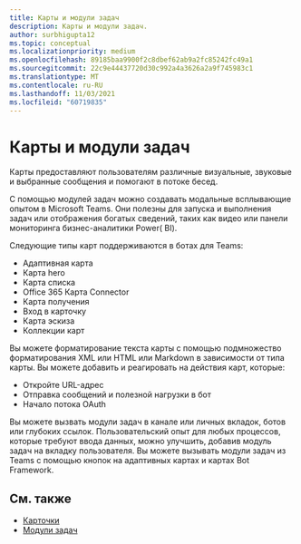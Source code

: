 ```yaml
---
title: Карты и модули задач
description: Карты и модули задач.
author: surbhigupta12
ms.topic: conceptual
ms.localizationpriority: medium
ms.openlocfilehash: 89185baa9900f2c8dbef62ab9a2fc85242fc49a1
ms.sourcegitcommit: 22c9e44437720d30c992a4a3626a2a9f745983c1
ms.translationtype: MT
ms.contentlocale: ru-RU
ms.lasthandoff: 11/03/2021
ms.locfileid: "60719835"
---
```

# <a name="cards-and-task-modules"></a>Карты и модули задач

Карты предоставляют пользователям различные визуальные, звуковые и выбранные сообщения и помогают в потоке бесед.

С помощью модулей задач можно создавать модальные всплывающие опытом в Microsoft Teams. Они полезны для запуска и выполнения задач или отображения богатых сведений, таких как видео или панели мониторинга бизнес-аналитики Power( BI).

Следующие типы карт поддерживаются в ботах для Teams:

* Адаптивная карта
* Карта hero
* Карта списка 
* Office 365 Карта Connector
* Карта получения
* Вход в карточку
* Карта эскиза
* Коллекции карт

Вы можете форматирование текста карты с помощью подмножество форматирования XML или HTML или Markdown в зависимости от типа карты. Вы можете добавить и реагировать на действия карт, которые:
* Откройте URL-адрес
* Отправка сообщений и полезной нагрузки в бот
* Начало потока OAuth

Вы можете вызвать модули задач в канале или личных вкладок, ботов или глубоких ссылок. Пользовательский опыт для любых процессов, которые требуют ввода данных, можно улучшить, добавив модуль задач на вкладку пользователя. Вы можете вызывать модули задач из Teams с помощью кнопок на адаптивных картах и картах Bot Framework.

## <a name="see-also"></a>См. также

* [Карточки](~/task-modules-and-cards/what-are-cards.md)
* [Модули задач](~/task-modules-and-cards/what-are-task-modules.md)
